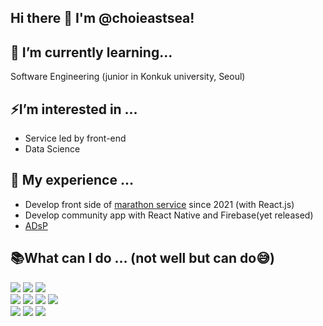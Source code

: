 ## Hi there 👋 I'm @choieastsea!

## 🌱 I’m currently learning...

Software Engineering (junior in Konkuk university, Seoul)



## ⚡I’m interested in …

- Service led by front-end
- Data Science



## 🫠 My experience …

- Develop front side of [marathon service](http://dcmarathon.or.kr) since 2021 (with React.js)
- Develop community app with React Native and Firebase(yet released)
- [ADsP](https://www.dataq.or.kr/www/sub/a_06.do)



## 📚What can I do … (not well but can do😅)

<div>
<img src="https://img.shields.io/badge/React-61DAFB?style=for-the-badge&logo=React&logoColor=black"/>

<img src="https://img.shields.io/badge/next.js-000000?style=for-the-badge&logo=next.js&logoColor=white">

<img src="https://img.shields.io/badge/typescript-3178C6?style=for-the-badge&logo=typescript&logoColor=white">

<br />

<img src="https://img.shields.io/badge/springboot-6DB33F?style=for-the-badge&logo=springboot&logoColor=white">

<img src="https://img.shields.io/badge/firebase-FFCA28?style=for-the-badge&logo=firebase&logoColor=black">

<img src="https://img.shields.io/badge/Nodejs-339933?style=for-the-badge&logo=Node.js&logoColor=white">

<img src="https://img.shields.io/badge/mysql-4479A1?style=for-the-badge&logo=mysql&logoColor=white">

<br />

<img src="https://img.shields.io/badge/css3-1572B6?style=for-the-badge&logo=css3&logoColor=white">

<img src="https://img.shields.io/badge/Bootstrap-7952B3?style=for-the-badge&logo=Bootstrap&logoColor=white">

<img src="https://img.shields.io/badge/mui-007FFF?style=for-the-badge&logo=mui&logoColor=white">
</div>

